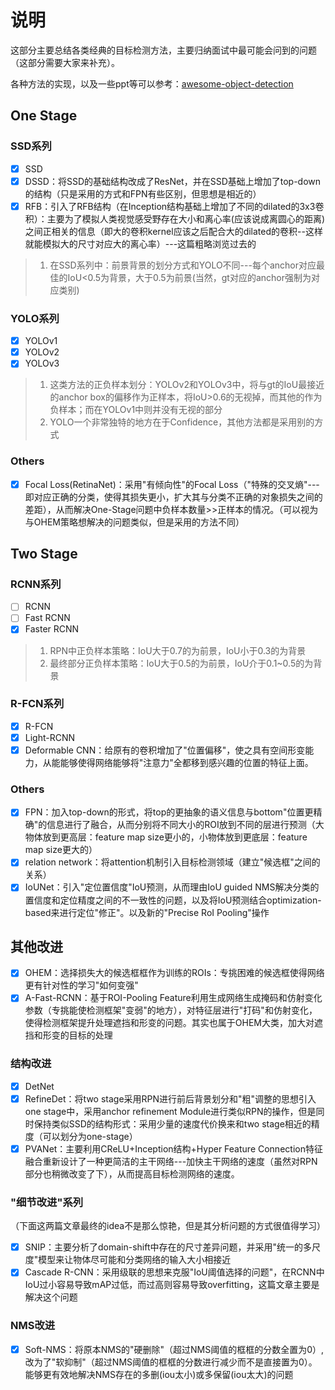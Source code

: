 # 说明

这部分主要总结各类经典的目标检测方法，主要归纳面试中最可能会问到的问题（这部分需要大家来补充）。

各种方法的实现，以及一些ppt等可以参考：[awesome-object-detection](https://github.com/amusi/awesome-object-detection)

## One Stage

### SSD系列

- [x] SSD
- [x] DSSD：将SSD的基础结构改成了ResNet，并在SSD基础上增加了top-down的结构（只是采用的方式和FPN有些区别，但思想是相近的）
- [x] RFB：引入了RFB结构（在Inception结构基础上增加了不同的dilated的3x3卷积）：主要为了模拟人类视觉感受野存在大小和离心率(应该说成离圆心的距离)之间正相关的信息（即大的卷积kernel应该之后配合大的dilated的卷积--这样就能模拟大的尺寸对应大的离心率）---这篇粗略浏览过去的

> 1. 在SSD系列中：前景背景的划分方式和YOLO不同---每个anchor对应最佳的IoU<0.5为背景，大于0.5为前景(当然，gt对应的anchor强制为对应类别)

### YOLO系列

- [x] YOLOv1
- [x] YOLOv2
- [x] YOLOv3

> 1. 这类方法的正负样本划分：YOLOv2和YOLOv3中，将与gt的IoU最接近的anchor box的偏移作为正样本，将IoU>0.6的无视掉，而其他的作为负样本；而在YOLOv1中则并没有无视的部分
> 2. YOLO一个非常独特的地方在于Confidence，其他方法都是采用别的方式

### Others

- [x] Focal Loss(RetinaNet)：采用"有倾向性"的Focal Loss（"特殊的交叉熵"---即对应正确的分类，使得其损失更小，扩大其与分类不正确的对象损失之间的差距），从而解决One-Stage问题中负样本数量>>正样本的情况。（可以视为与OHEM策略想解决的问题类似，但是采用的方法不同）

## Two Stage

### RCNN系列

- [ ] RCNN
- [ ] Fast RCNN
- [x] Faster RCNN

> 1. RPN中正负样本策略：IoU大于0.7的为前景，IoU小于0.3的为背景
> 2. 最终部分正负样本策略：IoU大于0.5的为前景，IoU介于0.1~0.5的为背景

### R-FCN系列

- [x] R-FCN
- [x] Light-RCNN
- [x] Deformable CNN：给原有的卷积增加了"位置偏移"，使之具有空间形变能力，从能能够使得网络能够将"注意力"全都移到感兴趣的位置的特征上面。

### Others

- [x] FPN：加入top-down的形式，将top的更抽象的语义信息与bottom"位置更精确"的信息进行了融合，从而分别将不同大小的ROI放到不同的层进行预测（大物体放到更高层：feature map size更小的，小物体放到更底层：feature map size更大的）
- [x] relation network：将attention机制引入目标检测领域（建立"候选框"之间的关系）
- [x] IoUNet：引入"定位置信度"IoU预测，从而理由IoU guided NMS解决分类的置信度和定位精度之间的不一致性的问题，以及将IoU预测结合optimization-based来进行定位"修正"。以及新的"Precise RoI Pooling"操作

## 其他改进

- [x] OHEM：选择损失大的候选框框作为训练的ROIs：专挑困难的候选框使得网络更有针对性的学习"如何变强"
- [x] A-Fast-RCNN：基于ROI-Pooling Feature利用生成网络生成掩码和仿射变化参数（专挑能使检测框架"变弱"的地方），对特征层进行"打码"和仿射变化，使得检测框架提升处理遮挡和形变的问题。其实也属于OHEM大类，加大对遮挡和形变的目标的处理

### 结构改进

- [x] DetNet
- [x] RefineDet：将two stage采用RPN进行前后背景划分和"粗"调整的思想引入one stage中，采用anchor refinement Module进行类似RPN的操作，但是同时保持类似SSD的结构形式：采用少量的速度代价换来和two stage相近的精度（可以划分为one-stage）
- [x] PVANet：主要利用CReLU+Inception结构+Hyper Feature Connection特征融合重新设计了一种更简洁的主干网络---加快主干网络的速度（虽然对RPN部分也稍微改变了下），从而提高目标检测网络的速度。

### "细节改进"系列

（下面这两篇文章最终的idea不是那么惊艳，但是其分析问题的方式很值得学习）

- [x] SNIP：主要分析了domain-shift中存在的尺寸差异问题，并采用"统一的多尺度"模型来让物体尽可能和分类网络的输入大小相接近
- [x] Cascade R-CNN：采用级联的思想来克服"IoU阈值选择的问题"，在RCNN中IoU过小容易导致mAP过低，而过高则容易导致overfitting，这篇文章主要是解决这个问题

### NMS改进

- [x] Soft-NMS：将原本NMS的"硬删除"（超过NMS阈值的框框的分数全置为0）,改为了"软抑制"（超过NMS阈值的框框的分数进行减少而不是直接置为0）。能够更有效地解决NMS存在的多删(iou太小)或多保留(iou太大)的问题